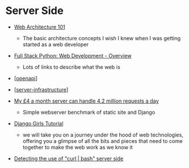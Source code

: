 Server Side
===========

* [Web Architecture 101](https://medium.com/storyblocks-engineering/web-architecture-101-a3224e126947)
    * The basic architecture concepts I wish I knew when I was getting started as a web developer

* [Full Stack Python: Web Development - Overview](https://www.fullstackpython.com/web-development.html)
    * Lots of links to describe what the web is

* [[openapi]]
* [[server-infrastructure]]

* [My £4 a month server can handle 4.2 million requests a day](https://mark.mcnally.je/blog/post/My%20%C2%A34%20a%20month%20server%20can%20handle%204.2%20million%20requests%20a%20day)
    * Simple webserver benchmark of static site and Django

* [Django Girls Tutorial](https://tutorial.djangogirls.org/en/)
    * we will take you on a journey under the hood of web technologies, offering you a glimpse of all the bits and pieces that need to come together to make the web work as we know it

* [Detecting the use of "curl | bash" server side](https://www.idontplaydarts.com/2016/04/detecting-curl-pipe-bash-server-side/)




[//begin]: # "Autogenerated link references for markdown compatibility"
[openapi]: openapi.md "OpenAPI"
[server-infrastructure]: server-infrastructure.md "Server Infrastructure"
[//end]: # "Autogenerated link references"